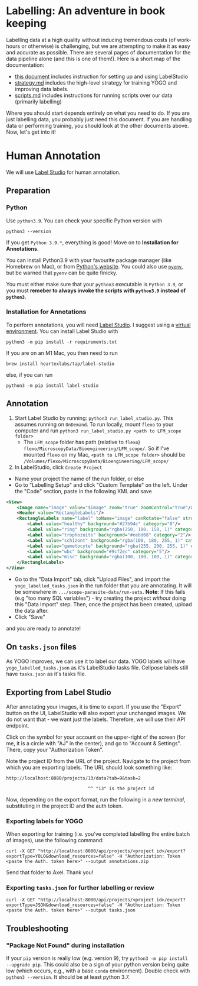 # Labelling: An adventure in book keeping

Labelling data at a high quality without inducing tremendous costs (of work-hours or otherwise) is challenging, but we are attempting to make it as easy and accurate as possible. There are several pages of documentation for the data pipeline alone (and this is one of them!). Here is a short map of the documentation:

- [this document](https://github.com/czbiohub/lfm-data-utilities/blob/main/lfm_data_utilities/malaria-labelling/README.md#human-annotation) includes instruction for setting up and using LabelStudio
- [strategy.md](https://github.com/czbiohub/lfm-data-utilities/blob/main/lfm_data_utilities/malaria-labelling/scripts/strategy.md) includes the high-level strategy for training YOGO and improving data labels.
- [scripts.md](https://github.com/czbiohub/lfm-data-utilities/blob/main/lfm_data_utilities/malaria-labelling/scripts/scripts.md) includes instructions for running scripts over our data (primarily labelling)

Where you should start depends entirely on what you need to do. If you are just labelling data, you probably just need this document. If you are handling data or performing training, you should look at the other documents above. Now, let's get into it!

# Human Annotation

We will use [Label Studio](https://labelstud.io/) for human annotation.

## Preparation

### Python

Use `python3.9`. You can check your specific Python version with

```console
python3 --version
```

If you get `Python 3.9.*`, everything is good! Move on to **Installation for Annotations**.

You can install Python3.9 with your favourite package manager (like Homebrew on Mac), or from [Python's website](https://www.python.org/downloads/release/python-3913/).  You could also use [`pyenv`](https://github.com/pyenv/pyenv), but be warned that `pyenv` can be quite finicky.

You must either make sure that your `python3` executable is `Python 3.9`, or you must **remeber to always invoke the scripts with `python3.9` instead of `python3`**.

### Installation for Annotations

To perform annotations, you will need [Label Studio](https://labelstud.io/). I suggest using a [virtual environment](https://docs.python.org/3/library/venv.html). You can install Label Studio with

```console
python3 -m pip install -r requirements.txt
```

If you are on an M1 Mac, you then need to run

```console
brew install heartexlabs/tap/label-studio
```

else, if you can run

```console
python3 -m pip install label-studio
```

## Annotation

1. Start Label Studio by running: `python3 run_label_studio.py`. This assumes running on `OnDemand`. To run locally, mount `flexo` to your computer and run `python3 run_label_studio.py <path to LFM_scope folder>`
    - The `LFM_scope` folder has path (relative to `flexo`) `flexo/MicroscopyData/Bioengineering/LFM_scope/`. So if I've mounted `flexo` on my Mac, `<path to LFM_scope folder>` should be `/Volumes/flexo/MicroscopyData/Bioengineering/LFM_scope/`
2. In LabelStudio, click `Create Project`
  - Name your project the name of the run folder, or else
  - Go to "Labelling Setup" and click "Custom Template" on the left. Under the "Code" section, paste in the following XML and save
```xml
<View>
    <Image name="image" value="$image" zoom="true" zoomControl="true"/>
    <Header value="RectangleLabels"/>
    <RectangleLabels name="label" toName="image" canRotate="false" strokeWidth="3" opacity=".0">
        <Label value="healthy" background="#27b94c" category="0"/>
        <Label value="ring" background="rgba(250, 100, 150, 1)" category="1"/>
        <Label value="trophozoite" background="#eebd68" category="2"/>
        <Label value="schizont" background="rgba(100, 180, 255, 1)" category="3"/>
        <Label value="gametocyte" background="rgba(255, 200, 255, 1)" category="4"/>
        <Label value="wbc" background="#9cf2ec" category="5"/>
        <Label value="misc" background="rgba(100, 100, 100, 1)" category="6"/>
    </RectangleLabels>
</View>
```
  - Go to the "Data Import" tab, click "Upload Files", and import the `yogo_labelled_tasks.json` in the run folder that you are annotating. It will be somewhere in `.../scope-parasite-data/run-sets`. **Note**: If this fails (e.g "too many SQL variables") - try creating the project _without_ doing this "Data Import" step. Then, once the project has been created, upload the data after.
  - Click "Save"

and you are ready to annotate!

## On `tasks.json` files

As YOGO improves, we can use it to label our data. YOGO labels will have `yogo_labelled_tasks.json` as it's LabelStudio tasks file. Cellpose labels still have `tasks.json` as it's tasks file.

## Exporting from Label Studio

After annotating your images, it is time to export. If you use the "Export" button on the UI, LabelStudio will also export your unchanged images. We do not want that - we want just the labels. Therefore, we will use their API endpoint.

Click on the symbol for your account on the upper-right of the screen (for me, it is a circle with "AJ" in the center), and go to "Account & Settings". There, copy your "Authorization Token".

Note the project ID from the URL of the project. Navigate to the project from which you are exporting labels. The URL should look something like:

```
http://localhost:8080/projects/13/data?tab=9&task=2

                               ^^ "13" is the project id
```

Now, depending on the export format, run the following in a *new terminal*, substituting in the project ID and the auth token.

### Exporting labels for YOGO

When exporting for training (i.e. you've completed labelling the entire batch of images), use the following command:

```console
curl -X GET "http://localhost:8080/api/projects/<project id>/export?exportType=YOLO&download_resources=false" -H "Authorization: Token <paste the Auth. token here>" --output annotations.zip
```

Send that folder to Axel. Thank you!

### Exporting `tasks.json` for further labelling or review

```console
curl -X GET "http://localhost:8080/api/projects/<project id>/export?exportType=JSON&download_resources=false" -H "Authorization: Token <paste the Auth. token here>" --output tasks.json
```

## Troubleshooting

### "Package Not Found" during installation

If your `pip` version is really low (e.g. version 9), try `python3 -m pip install --upgrade pip`. This could also be a sign of your python version being quite low (which occurs, e.g., with a base `conda` environment). Double check with `python3 --version`. It should be at least python 3.7.

